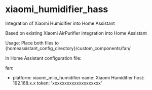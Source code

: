 # xiaomi_humidifier_hass
Integration of Xiaomi Humidifier into Home Assistant

Based on existing Xiaomi AirPurifier integration into Home Assistant

Usage:
Place both files to {homeassistant_config_directory}/custom_components/fan/

In Home Assistant configuration file:

fan:
  - platform: xiaomi_miio_humidifier
    name: Xiaomi Humidifier
    host: 192.168.x.x
    token: 'xxxxxxxxxxxxxxxxxxxx'
    
    
